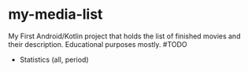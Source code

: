 # my-media-list
My First Android/Kotlin project that holds the list of finished movies and their description. Educational purposes mostly. 
#TODO
* Statistics (all, period)

